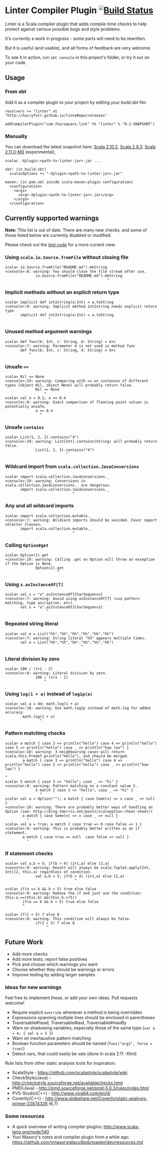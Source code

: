 # Linter Compiler Plugin [![Build Status](https://travis-ci.org/HairyFotr/linter.png)](https://travis-ci.org/HairyFotr/linter)

Linter is a Scala compiler plugin that adds compile-time checks to help protect against various possible bugs and style problems.

It's currently a work in progress - some parts will need to be rewritten.

But it is useful (and usable), and all forms of feedback are very welcome.

To see it in action, run `sbt console` in this project's folder, or try it out on your code.

## Usage
### From sbt
Add it as a compiler plugin to your project by editing your build.sbt file:

    resolvers += "linter" at "http://hairyfotr.github.io/linteRepo/releases"

    addCompilerPlugin("com.foursquare.lint" %% "linter" % "0.1-SNAPSHOT")

### Manually
You can download the latest snapshot here:
[Scala 2.10.2](https://github.com/HairyFotr/linteRepo/blob/gh-pages/releases/com/foursquare/lint/linter_2.10/0.1-SNAPSHOT/linter_2.10-0.1-SNAPSHOT.jar?raw=true), 
[Scala 2.9.3](https://github.com/HairyFotr/linteRepo/blob/gh-pages/releases/com/foursquare/lint/linter_2.9.3/0.1-SNAPSHOT/linter_2.9.3-0.1-SNAPSHOT.jar?raw=true),
[Scala 2.11.0-M3](https://github.com/HairyFotr/linteRepo/blob/gh-pages/releases/com/foursquare/lint/linter_2.11/0.1-SNAPSHOT/linter_2.11-0.1-SNAPSHOT.jar?raw=true) (experimental), 

    scalac -Xplugin:<path-to-linter-jar>.jar ...

    sbt: (in build.sbt)
      scalacOptions += "-Xplugin:<path-to-linter-jar>.jar"
    
    maven: (in pom.xml inside scala-maven-plugin configuration)
      <configuration>
        <args>
          <arg>-Xplugin:<path-to-linter-jar>.jar</arg>
        </args>
      </configuration>

## Currently supported warnings

__Note:__ This list is out of date. There are many new checks, and some of those listed below are currently disabled or modified.

Please check out the [test code](https://github.com/HairyFotr/linter/blob/master/src/test/scala/LinterPluginTest.scala#L95) for a more current view.

### Using `scala.io.Source.fromFile` without closing file
    scala> io.Source.fromFile("README.md").mkString
    <console>:8: warning: You should close the file stream after use.
                  io.Source.fromFile("README.md").mkString
                                                   ^
                                                   
### Implicit methods without an explicit return type
    scala> implicit def int2string(a:Int) = a.toString
    <console>:8: warning: Implicit method int2string needs explicit return type
           implicit def int2string(a:Int) = a.toString
                        ^

### Unused method argument warnings
    scala> def func(b: Int, c: String, d: String) = b+c
    <console>:7: warning: Parameter d is not used in method func
           def func(b: Int, c: String, d: String) = b+c
               ^

### Unsafe `==`
    scala> Nil == None
    <console>:29: warning: Comparing with == on instances of different types (object Nil, object None) will probably return false.
                  Nil == None
                      ^
    scala> val a = 0.1; a == 0.4
    <console>:9: warning: Exact comparison of floating point values is potentially unsafe.
                  a == 0.4
                    ^

### Unsafe `contains`
    scala> List(1, 2, 3).contains("4")
    <console>:29: warning: List[Int].contains(String) will probably return false.
                  List(1, 2, 3).contains("4")
                                ^

### Wildcard import from `scala.collection.JavaConversions`
    scala> import scala.collection.JavaConversions._
    <console>:29: warning: Conversions in scala.collection.JavaConversions._ are dangerous.
           import scala.collection.JavaConversions._
                                   ^

### Any and all wildcard imports
    scala> import scala.collection.mutable._
    <console>:7: warning: Wildcard imports should be avoided. Favor import selector clauses.
           import scala.collection.mutable._
                                   ^

### Calling `Option#get`
    scala> Option(1).get
    <console>:29: warning: Calling .get on Option will throw an exception if the Option is None.
                  Option(1).get
                            ^
                            
### Using `x.asInstanceOf[T]`
    scala> val x = "a".asInstanceOf[CharSequence]
    <console>:7: warning: Avoid using asInstanceOf[T] (use pattern matching, type ascription, etc).
           val x = "a".asInstanceOf[CharSequence]
                       ^

### Repeated string literal
    scala> val e = List("hh","hh","hh","hh","hh","hh")
    <console>:7: warning: String literal "hh" appears multiple times.
           val e = List("hh","hh","hh","hh","hh","hh")
                                       ^

### Literal division by zero
    scala> 100 / (1+1 - 2)
    <console>:8: warning: Literal division by zero.
                  100 / (1+1 - 2)
                      ^
                      
### Using `log(1 + a)` instead of `log1p(a)`
    scala> val a = 4d; math.log(1 + a)
    <console>:10: warning: Use math.log1p instead of math.log for added accuracy.
            math.log(1 + a)
                    ^

### Pattern matching checks
    scala> a match { case 3 => println("hello") case 4 => println("hello") case 5 => println("hello") case _ => println("how low") }
    <console>:10: warning: 3 neighbouring cases will return scala.this.Predef.println("hello"), and should be merged.
            a match { case 3 => println("hello") case 4 => println("hello") case 5 => println("hello") case _ => println("how low") }
                                                                                             ^
    scala> 5 match { case 3 => "hello"; case _ => "hi" }
    <console>:8: warning: Pattern matching on a constant value 5.
                  5 match { case 3 => "hello"; case _ => "hi" }
                    ^
    scala> val a = Option(""); a match { case Some(x) => x case _ => null }
    <console>:10: warning: There are probably better ways of handling an Option (see: http://blog.tmorris.net/posts/scalaoption-cheat-sheet/)
            a match { case Some(x) => x case _ => null }
              ^
    scala> val a = true; a match { case true => 0 case false => 1 }
    <console>:9: warning: This is probably better written as an if statement.
            a match { case true => null  case false => null }
              ^

### If statement checks
    scala> val a,b = 5; if(b > 4) (1+1,a) else (2,a)
    <console>:9: warning: Result will always be scala.Tuple2.apply[Int, Int](2, this.a) regardless of condition.
                  val a,b = 5; if(b > 4) (1+1,a) else (2,a)
                                    ^

    scala> if(a == b && b > 5) true else false
    <console>:9: warning: Remove the if and just use the condition: this.a.==(this.b).&&(this.b.>(5))
            if(a == b && b > 5) true else false
            ^

    scala> if(1 > 5) 7 else 8
    <console>:8: warning: This condition will always be false.
                  if(1 > 5) 7 else 8
                       ^

## Future Work

* Add more checks
* Add more tests, report false positives
* Pick and choose which warnings you want
* Choose whether they should be warnings or errors
* Improve testing by adding larger samples

### Ideas for new warnings

Feel free to implement these, or add your own ideas. Pull requests welcome!

* Require explicit `override` whenever a method is being overridden
* Expressions spanning multiple lines should be enclosed in parentheses
* Traversable#head, Traversable#last, Traversable#maxBy
* Warn on shadowing variables, especially those of the same type (`var a = 4; { val a = 5 }`)
* Warn on inexhaustive pattern matching
* Boolean function parameters should be named (`func("arg1", force = true)`)
* Detect vars, that could easily be vals (done in scala 2.11 -Xlint)

Rule lists from other static analysis tools for inspiration:
* ScalaStyle - https://github.com/scalastyle/scalastyle/wiki
* CheckStyle(Java) - http://checkstyle.sourceforge.net/availablechecks.html
* PMD(Java) - http://pmd.sourceforge.net/pmd-5.0.3/rules/index.html
* PVS-Studio(C++) - http://www.viva64.com/en/d/
* Coverity(C++) - http://www.slideshare.net/Coverity/static-analysis-primer-22874326 (6,7)
 
### Some resources
* A quick overview of writing compiler plugins: http://www.scala-lang.org/node/140
* Yuvi Masory's notes and compiler plugin from a while ago: https://github.com/ymasory/alacs/blob/master/dev/resources.md


